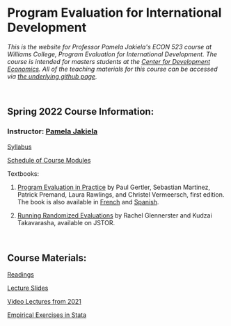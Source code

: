 # Program Evaluation for International Development  

_This is the website for Professor Pamela Jakiela's ECON 523 course at Williams College, Program Evaluation for International Development.  The course is intended for masters students at the [Center for Development Economics](https://cde.williams.edu/).  All of the teaching materials for this course can be accessed via [the underlying github page](https://github.com/pjakiela/ECON523/tree/gh-pages)._

<br>

## Spring 2022 Course Information:  

### Instructor:  [Pamela Jakiela](https://pjakiela.github.io)  

[Syllabus](https://pjakiela.github.io/ECON523/ECON523syllabus.pdf)  

[Schedule of Course Modules](https://pjakiela.github.io/ECON523/schedule.html)  

Textbooks:  

1. [Program Evaluation in Practice](https://openknowledge.worldbank.org/handle/10986/2550) by Paul Gertler, Sebastian Martinez, Patrick Premand, Laura Rawlings, and Christel Vermeersch, first edition.  The book is also available in [French](https://openknowledge.worldbank.org/bitstream/handle/10986/2550/599980PUB0FRENCH0l0evaluation0d0impact.pdf?sequence=28&isAllowed=y) and [Spanish](https://openknowledge.worldbank.org/bitstream/handle/10986/2550/599980PUB0Span00public00BOX361512B0.pdf?sequence=25&isAllowed=y).

2. [Running Randomized Evaluations](http://runningres.com/) by Rachel Glennerster and Kudzai Takavarasha, available on JSTOR.

<br>

## Course Materials:  

[Readings](https://pjakiela.github.io/ECON523/readings.html)  

[Lecture Slides](https://pjakiela.github.io/ECON523/lectures.html) 

[Video Lectures from 2021](https://pjakiela.github.io/ECON523/videos.html)  

[Empirical Exercises in Stata](https://pjakiela.github.io/ECON523/exercises.html)

